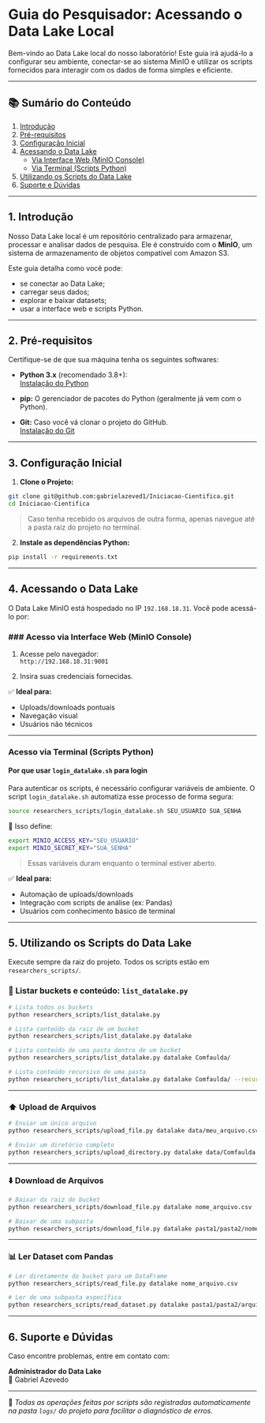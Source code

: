 # Guia do Pesquisador: Acessando o Data Lake Local

Bem-vindo ao Data Lake local do nosso laboratório! Este guia irá ajudá-lo a configurar seu ambiente, conectar-se ao sistema MinIO e utilizar os scripts fornecidos para interagir com os dados de forma simples e eficiente.

---

## 📚 Sumário do Conteúdo

1. [Introdução](#1-introdução)  
2. [Pré-requisitos](#2-pré-requisitos)  
3. [Configuração Inicial](#3-configuração-inicial)  
4. [Acessando o Data Lake](#4-acessando-o-data-lake)  
    - [Via Interface Web (MinIO Console)](#acesso-via-interface-web-minio-console)  
    - [Via Terminal (Scripts Python)](#acesso-via-terminal-scripts-python)  
5. [Utilizando os Scripts do Data Lake](#5-utilizando-os-scripts-do-data-lake)  
6. [Suporte e Dúvidas](#6-suporte-e-dúvidas)  

---

## **1. Introdução**

Nosso Data Lake local é um repositório centralizado para armazenar, processar e analisar dados de pesquisa. Ele é construído com o **MinIO**, um sistema de armazenamento de objetos compatível com Amazon S3.

Este guia detalha como você pode:

- se conectar ao Data Lake;
- carregar seus dados;
- explorar e baixar datasets;
- usar a interface web e scripts Python.

---

## **2. Pré-requisitos**

Certifique-se de que sua máquina tenha os seguintes softwares:

- **Python 3.x** (recomendado 3.8+):  
  [Instalação do Python](https://www.python.org/downloads/)

- **pip:** O gerenciador de pacotes do Python (geralmente já vem com o Python).

- **Git:** Caso você vá clonar o projeto do GitHub.  
  [Instalação do Git](https://git-scm.com/downloads)

---

## **3. Configuração Inicial**

1. **Clone o Projeto:**

```bash
git clone git@github.com:gabrielazeved1/Iniciacao-Cientifica.git
cd Iniciacao-Cientifica
```

> Caso tenha recebido os arquivos de outra forma, apenas navegue até a pasta raiz do projeto no terminal.

2. **Instale as dependências Python:**

```bash
pip install -r requirements.txt
```

---

## **4. Acessando o Data Lake**

O Data Lake MinIO está hospedado no IP `192.168.18.31`. Você pode acessá-lo por:

### ### **Acesso via Interface Web (MinIO Console)**

1. Acesse pelo navegador:  
   `http://192.168.18.31:9001`

2. Insira suas credenciais fornecidas.

✅ **Ideal para:**
- Uploads/downloads pontuais  
- Navegação visual  
- Usuários não técnicos

---

### **Acesso via Terminal (Scripts Python)**

#### **Por que usar `login_datalake.sh` para login**

Para autenticar os scripts, é necessário configurar variáveis de ambiente. O script `login_datalake.sh` automatiza esse processo de forma segura:

```bash
source researchers_scripts/login_datalake.sh SEU_USUARIO SUA_SENHA
```

🔑 Isso define:

```bash
export MINIO_ACCESS_KEY="SEU_USUARIO"
export MINIO_SECRET_KEY="SUA_SENHA"
```

> Essas variáveis duram enquanto o terminal estiver aberto.

✅ **Ideal para:**
- Automação de uploads/downloads  
- Integração com scripts de análise (ex: Pandas)  
- Usuários com conhecimento básico de terminal

---

## **5. Utilizando os Scripts do Data Lake**

Execute sempre da raiz do projeto. Todos os scripts estão em `researchers_scripts/`.

### **📁 Listar buckets e conteúdo: `list_datalake.py`**

```bash
# Lista todos os buckets
python researchers_scripts/list_datalake.py

# Lista conteúdo da raiz de um bucket
python researchers_scripts/list_datalake.py datalake

# Lista conteúdo de uma pasta dentro de um bucket
python researchers_scripts/list_datalake.py datalake Comfaulda/

# Lista conteúdo recursivo de uma pasta
python researchers_scripts/list_datalake.py datalake Comfaulda/ --recursive
```

---

### **⬆️ Upload de Arquivos**

```bash
# Enviar um único arquivo
python researchers_scripts/upload_file.py datalake data/meu_arquivo.csv
```

```bash
# Enviar um diretório completo
python researchers_scripts/upload_directory.py datalake data/Comfaulda Comfaulda
```

---

### **⬇️ Download de Arquivos**

```bash
# Baixar da raiz do bucket
python researchers_scripts/download_file.py datalake nome_arquivo.csv

# Baixar de uma subpasta
python researchers_scripts/download_file.py datalake pasta1/pasta2/nome_arquivo.csv
```

---

### **📊 Ler Dataset com Pandas**

```bash
# Ler diretamente do bucket para um DataFrame
python researchers_scripts/read_file.py datalake nome_arquivo.csv

# Ler de uma subpasta específica
python researchers_scripts/read_dataset.py datalake pasta1/pasta2/arquivo.csv
```

---

## **6. Suporte e Dúvidas**

Caso encontre problemas, entre em contato com:

**Administrador do Data Lake**  
📧 Gabriel Azevedo  

---

📝 *Todas as operações feitas por scripts são registradas automaticamente na pasta `logs/` do projeto para facilitar o diagnóstico de erros.*
